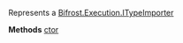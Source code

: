 Represents a [Bifrost.Execution.ITypeImporter](Bifrost.Execution.ITypeImporter)

**Methods**
[ctor](Bifrost.Execution.TypeImporter.ctor)
